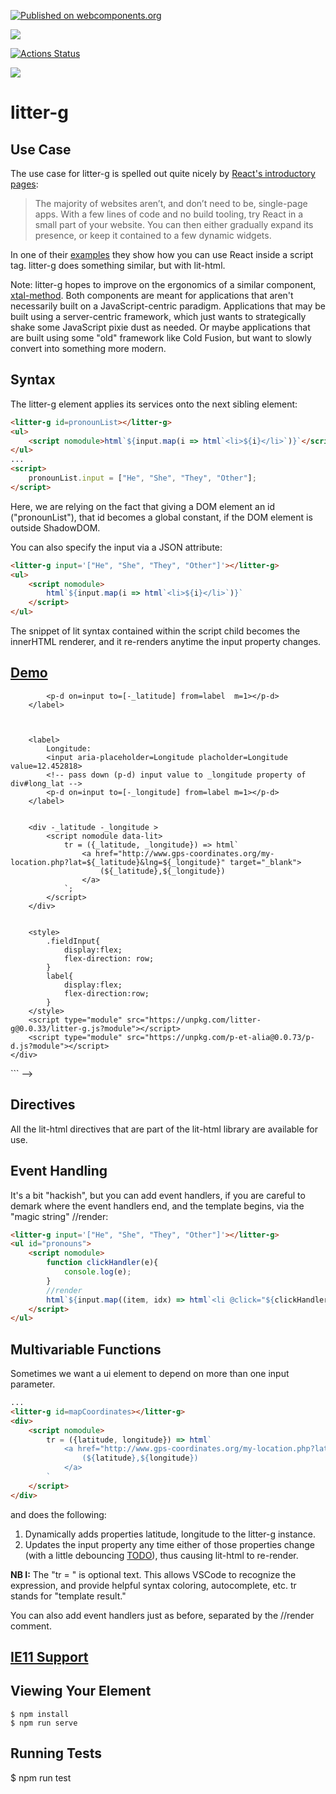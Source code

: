 [![Published on webcomponents.org](https://img.shields.io/badge/webcomponents.org-published-blue.svg)](https://www.webcomponents.org/element/litter-g)

<a href="https://nodei.co/npm/litter-g/"><img src="https://nodei.co/npm/litter-g.png"></a>

[![Actions Status](https://github.com/bahrus/p-et-alia/workflows/CI/badge.svg)](https://github.com/bahrus/p-et-alia/actions?query=workflow%3ACI)


<img src="https://badgen.net/bundlephobia/minzip/litter-g">

# litter-g

## Use Case

The use case for litter-g is spelled out quite nicely by [React's introductory pages](https://reactjs.org/docs/add-react-to-a-website.html):

>The majority of websites aren’t, and don’t need to be, single-page apps. With a few lines of code and no build tooling, try React in a small part of your website. You can then either gradually expand its presence, or keep it contained to a few dynamic widgets.

In one of their [examples](https://raw.githubusercontent.com/reactjs/reactjs.org/master/static/html/single-file-example.html) they show how you can use React inside a script tag.  litter-g does something similar, but with lit-html.

Note:  litter-g hopes to improve on the ergonomics of a similar component, [xtal-method](https://www.webcomponents.org/element/xtal-method).  Both components are meant for applications that aren't necessarily built on a JavaScript-centric paradigm.  Applications that may be built using a server-centric framework, which just wants to strategically shake some JavaScript pixie dust as needed.  Or maybe applications that are built using some "old" framework like Cold Fusion, but want to slowly convert into something more modern. 

## Syntax

The litter-g element applies its services onto the next sibling element:


```html
<litter-g id=pronounList></litter-g>
<ul>
    <script nomodule>html`${input.map(i => html`<li>${i}</li>`)}`</script>
</ul>
...
<script>
    pronounList.input = ["He", "She", "They", "Other"];
</script>
```

Here, we are relying on the fact that giving a DOM element an id ("pronounList"), that id becomes a global constant, if the DOM element is outside ShadowDOM.

You can also specify the input via a JSON attribute:

```html
<litter-g input='["He", "She", "They", "Other"]'></litter-g>
<ul>
    <script nomodule>
        html`${input.map(i => html`<li>${i}</li>`)}`
    </script>
</ul>
```

The snippet of lit syntax contained within the script child becomes the innerHTML renderer, and it re-renders anytime the input property changes. 



## [Demo](https://jsfiddle.net/bahrus/ma2y8ev0/6/)

<!--
```
<custom-element-demo>
  <template>
    <div>
        <ul  data-input='["He", "She", "They", "Other"]'>
                <script nomodule data-lit>
                    html`${_input.map((i) => html`<li>${i}</li>`)}`
                </script>
        </ul>

        <label>
            Latitude:
            <input aria-placeholder=Latitude placeholder=Latitude value=41.903878>
            <!-- pass down (p-d) input value to _latitude property of div-->
            <p-d on=input to=[-_latitude] from=label  m=1></p-d>
        </label>
        
        

        <label>
            Longitude:
            <input aria-placeholder=Longitude placholder=Longitude value=12.452818>
            <!-- pass down (p-d) input value to _longitude property of div#long_lat -->
            <p-d on=input to=[-_longitude] from=label m=1></p-d>
        </label>

        
        <div -_latitude -_longitude >
            <script nomodule data-lit>
                tr = ({_latitude, _longitude}) => html`
                    <a href="http://www.gps-coordinates.org/my-location.php?lat=${_latitude}&lng=${_longitude}" target="_blank">
                        (${_latitude},${_longitude})
                    </a> 
                `;
            </script>
        </div>


        <style>
            .fieldInput{
                display:flex;
                flex-direction: row;
            }
            label{
                display:flex;
                flex-direction:row;
            }
        </style>
        <script type="module" src="https://unpkg.com/litter-g@0.0.33/litter-g.js?module"></script>
        <script type="module" src="https://unpkg.com/p-et-alia@0.0.73/p-d.js?module"></script>
    </div>
  </template>
</custom-element-demo>
```
-->

## Directives

All the lit-html directives that are part of the lit-html library are available for use.

## Event Handling

It's a bit "hackish", but you can add event handlers, if you are careful to demark where the event handlers end, and the template begins, via the "magic string" //render:

```html
<litter-g input='["He", "She", "They", "Other"]'></litter-g>
<ul id="pronouns">
    <script nomodule>
        function clickHandler(e){
            console.log(e);
        }
        //render
        html`${input.map((item, idx) => html`<li @click="${clickHandler}" id="li_${idx}">${item}</li>`)}`
    </script>
</ul>
```

## Multivariable Functions

Sometimes we want a ui element to depend on more than one input parameter.  

```html
...
<litter-g id=mapCoordinates></litter-g>
<div>
    <script nomodule>
        tr = ({latitude, longitude}) => html`
            <a href="http://www.gps-coordinates.org/my-location.php?lat=${latitude}&lng=${longitude}" target="_blank">
                (${latitude},${longitude})
            </a> 
        `
    </script>
</div>
```

and does the following:

1)  Dynamically adds properties latitude, longitude to the litter-g instance.   
2)  Updates the input property any time either of those properties change (with a little debouncing [TODO](https://dev.to/thepassle/litelement-a-deepdive-into-batched-updates-3hh)), thus causing lit-html to re-render.


**NB I:** The "tr = " is optional text.  This allows VSCode to recognize the expression, and provide helpful syntax coloring, autocomplete, etc.  tr stands for "template result."

You can also add event handlers just as before, separated by the //render comment.



##   [IE11 Support](https://youtu.be/YVi6ZYzD_Gc?t=275) 

## Viewing Your Element

```
$ npm install
$ npm run serve
```

## Running Tests

$ npm run test

